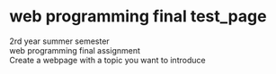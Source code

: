 # web programming final test_page
2rd year summer semester<br>
web programming final assignment<br>
Create a webpage with a topic you want to introduce
